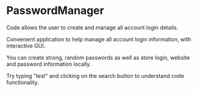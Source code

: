 # PasswordManager
Code allows the user to create and manage all account login details.

Convenient application to help manage all account login information, with interactive GUI.

You can create strong, random passwords as well as store login, website and password information locally.

Try typing "test" and clicking on the search button to understand code functionality.

